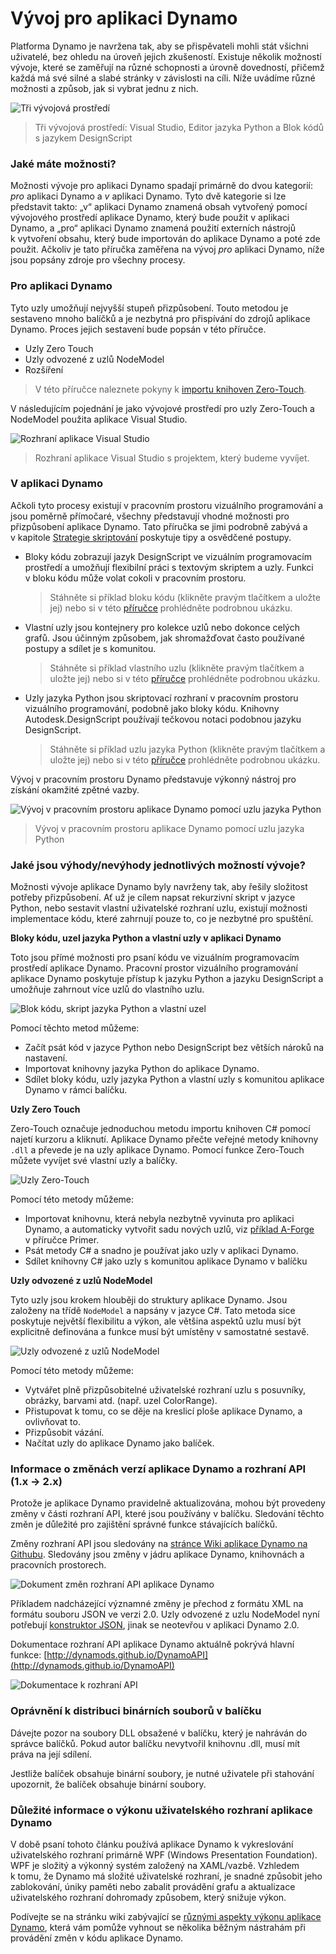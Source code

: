# Vývoj pro aplikaci Dynamo

Platforma Dynamo je navržena tak, aby se přispěvateli mohli stát všichni uživatelé, bez ohledu na úroveň jejich zkušeností. Existuje několik možností vývoje, které se zaměřují na různé schopnosti a úrovně dovedností, přičemž každá má své silné a slabé stránky v závislosti na cíli. Níže uvádíme různé možnosti a způsob, jak si vybrat jednu z nich.

![Tři vývojová prostředí](images/developing-for-dynamo.png)

> Tři vývojová prostředí: Visual Studio, Editor jazyka Python a Blok kódů s jazykem DesignScript

### Jaké máte možnosti? <a href="#what-are-my-options" id="what-are-my-options"></a>

Možnosti vývoje pro aplikaci Dynamo spadají primárně do dvou kategorií: _pro_ aplikaci Dynamo a _v_ aplikaci Dynamo. Tyto dvě kategorie si lze představit takto: „v“ aplikaci Dynamo znamená obsah vytvořený pomocí vývojového prostředí aplikace Dynamo, který bude použit v aplikaci Dynamo, a „pro“ aplikaci Dynamo znamená použití externích nástrojů k vytvoření obsahu, který bude importován do aplikace Dynamo a poté zde použit. Ačkoliv je tato příručka zaměřena na vývoj _pro_ aplikaci Dynamo, níže jsou popsány zdroje pro všechny procesy.

### Pro aplikaci Dynamo <a href="#for-dynamo" id="for-dynamo"></a>

Tyto uzly umožňují nejvyšší stupeň přizpůsobení. Touto metodou je sestaveno mnoho balíčků a je nezbytná pro přispívání do zdrojů aplikace Dynamo. Proces jejich sestavení bude popsán v této příručce.

* Uzly Zero Touch
* Uzly odvozené z uzlů NodeModel
* Rozšíření

> V této příručce naleznete pokyny k [importu knihoven Zero-Touch](https://primer2.dynamobim.org/v/cs/6_custom_nodes_and_packages/6-2_packages/5-zero-touch).

V následujícím pojednání je jako vývojové prostředí pro uzly Zero-Touch a NodeModel použita aplikace Visual Studio.

![Rozhraní aplikace Visual Studio](images/vs-devenv.jpg)

> Rozhraní aplikace Visual Studio s projektem, který budeme vyvíjet.

### V aplikaci Dynamo <a href="#in-dynamo" id="in-dynamo"></a>

Ačkoli tyto procesy existují v pracovním prostoru vizuálního programování a jsou poměrně přímočaré, všechny představují vhodné možnosti pro přizpůsobení aplikace Dynamo. Tato příručka se jimi podrobně zabývá a v kapitole [Strategie skriptování](../../9\_best\_practices/2-scripting-strategies.md) poskytuje tipy a osvědčené postupy.

*   Bloky kódu zobrazují jazyk DesignScript ve vizuálním programovacím prostředí a umožňují flexibilní práci s textovým skriptem a uzly. Funkci v bloku kódu může volat cokoli v pracovním prostoru.

    > Stáhněte si příklad bloku kódu (klikněte pravým tlačítkem a uložte jej) nebo si v této [příručce](https://primer2.dynamobim.org/v/cs/8_coding_in_dynamo/8-1_code-blocks-and-design-script/1-what-is-a-code-block) prohlédněte podrobnou ukázku.
*   Vlastní uzly jsou kontejnery pro kolekce uzlů nebo dokonce celých grafů. Jsou účinným způsobem, jak shromažďovat často používané postupy a sdílet je s komunitou.

    > Stáhněte si příklad vlastního uzlu (klikněte pravým tlačítkem a uložte jej) nebo si v této [příručce](https://primer2.dynamobim.org/v/cs/6_custom_nodes_and_packages/6-1_custom-nodes/1-introduction) prohlédněte podrobnou ukázku.
*   Uzly jazyka Python jsou skriptovací rozhraní v pracovním prostoru vizuálního programování, podobně jako bloky kódu. Knihovny Autodesk.DesignScript používají tečkovou notaci podobnou jazyku DesignScript.

    > Stáhněte si příklad uzlu jazyka Python (klikněte pravým tlačítkem a uložte jej) nebo si v této [příručce](https://primer2.dynamobim.org/v/cs/8_coding_in_dynamo/8-3_python) prohlédněte podrobnou ukázku.

Vývoj v pracovním prostoru Dynamo představuje výkonný nástroj pro získání okamžité zpětné vazby.

![Vývoj v pracovním prostoru aplikace Dynamo pomocí uzlu jazyka Python](images/python-example.jpg)

> Vývoj v pracovním prostoru aplikace Dynamo pomocí uzlu jazyka Python

### Jaké jsou výhody/nevýhody jednotlivých možností vývoje? <a href="#what-are-the-advantagesdisadvantages-of-each" id="what-are-the-advantagesdisadvantages-of-each"></a>

Možnosti vývoje aplikace Dynamo byly navrženy tak, aby řešily složitost potřeby přizpůsobení. Ať už je cílem napsat rekurzivní skript v jazyce Python, nebo sestavit vlastní uživatelské rozhraní uzlu, existují možnosti implementace kódu, které zahrnují pouze to, co je nezbytné pro spuštění.

**Bloky kódu, uzel jazyka Python a vlastní uzly v aplikaci Dynamo**

Toto jsou přímé možnosti pro psaní kódu ve vizuálním programovacím prostředí aplikace Dynamo. Pracovní prostor vizuálního programování aplikace Dynamo poskytuje přístup k jazyku Python a jazyku DesignScript a umožňuje zahrnout více uzlů do vlastního uzlu.

![Blok kódu, skript jazyka Python a vlastní uzel](images/Development-Icons.png)

Pomocí těchto metod můžeme:

* Začít psát kód v jazyce Python nebo DesignScript bez větších nároků na nastavení.
* Importovat knihovny jazyka Python do aplikace Dynamo.
* Sdílet bloky kódu, uzly jazyka Python a vlastní uzly s komunitou aplikace Dynamo v rámci balíčku.

**Uzly Zero Touch**

Zero-Touch označuje jednoduchou metodu importu knihoven C# pomocí najetí kurzoru a kliknutí. Aplikace Dynamo přečte veřejné metody knihovny `.dll` a převede je na uzly aplikace Dynamo. Pomocí funkce Zero-Touch můžete vyvíjet své vlastní uzly a balíčky.

![Uzly Zero-Touch](images/ZTImport.png)

Pomocí této metody můžeme:

* Importovat knihovnu, která nebyla nezbytně vyvinuta pro aplikaci Dynamo, a automaticky vytvořit sadu nových uzlů, viz [příklad A-Forge](../../6\_custom\_nodes\_and\_packages/6-2\_packages/5-zero-touch.md#case-study-importing-aforge) v příručce Primer.
* Psát metody C# a snadno je používat jako uzly v aplikaci Dynamo.
* Sdílet knihovny C# jako uzly s komunitou aplikace Dynamo v balíčku

**Uzly odvozené z uzlů NodeModel**

Tyto uzly jsou krokem hlouběji do struktury aplikace Dynamo. Jsou založeny na třídě `NodeModel` a napsány v jazyce C#. Tato metoda sice poskytuje největší flexibilitu a výkon, ale většina aspektů uzlu musí být explicitně definována a funkce musí být umístěny v samostatné sestavě.

![Uzly odvozené z uzlů NodeModel](images/Development-Icons-NodeModel.png)

Pomocí této metody můžeme:

* Vytvářet plně přizpůsobitelné uživatelské rozhraní uzlu s posuvníky, obrázky, barvami atd. (např. uzel ColorRange).
* Přistupovat k tomu, co se děje na kreslicí ploše aplikace Dynamo, a ovlivňovat to.
* Přizpůsobit vázání.
* Načítat uzly do aplikace Dynamo jako balíček.

### Informace o změnách verzí aplikace Dynamo a rozhraní API (1.x → 2.x) <a href="#understanding-dynamo-versioning-and-api-changes-1x-2x" id="understanding-dynamo-versioning-and-api-changes-1x-2x"></a>

Protože je aplikace Dynamo pravidelně aktualizována, mohou být provedeny změny v části rozhraní API, které jsou používány v balíčku. Sledování těchto změn je důležité pro zajištění správné funkce stávajících balíčků.

Změny rozhraní API jsou sledovány na [stránce Wiki aplikace Dynamo na Githubu](https://github.com/DynamoDS/Dynamo/wiki/API-Changes). Sledovány jsou změny v jádru aplikace Dynamo, knihovnách a pracovních prostorech.

![Dokument změn rozhraní API aplikace Dynamo](images/api-changes.jpg)

Příkladem nadcházející významné změny je přechod z formátu XML na formátu souboru JSON ve verzi 2.0. Uzly odvozené z uzlu NodeModel nyní potřebují [konstruktor JSON](https://github.com/DynamoDS/Dynamo/wiki/Write-a-Json-Constructor-for-a-NodeModel-Node), jinak se neotevřou v aplikaci Dynamo 2.0.

Dokumentace rozhraní API aplikace Dynamo aktuálně pokrývá hlavní funkce: [http://dynamods.github.io/DynamoAPI](http://dynamods.github.io/DynamoAPI)

![Dokumentace k rozhraní API](images/api-docs.jpg)

### Oprávnění k distribuci binárních souborů v balíčku <a href="#permission-to-distribute-binaries-in-a-package" id="permission-to-distribute-binaries-in-a-package"></a>

Dávejte pozor na soubory DLL obsažené v balíčku, který je nahráván do správce balíčků. Pokud autor balíčku nevytvořil knihovnu .dll, musí mít práva na její sdílení.

Jestliže balíček obsahuje binární soubory, je nutné uživatele při stahování upozornit, že balíček obsahuje binární soubory.

### Důležité informace o výkonu uživatelského rozhraní aplikace Dynamo
V době psaní tohoto článku používá aplikace Dynamo k vykreslování uživatelského rozhraní primárně WPF (Windows Presentation Foundation). WPF je složitý a výkonný systém založený na XAML/vazbě. Vzhledem k tomu, že Dynamo má složité uživatelské rozhraní, je snadné způsobit jeho zablokování, úniky paměti nebo zabalit provádění grafu a aktualizace uživatelského rozhraní dohromady způsobem, který snižuje výkon.

Podívejte se na stránku wiki zabývající se [různými aspekty výkonu aplikace Dynamo](https://github.com/DynamoDS/Dynamo/wiki/Dynamo-UI-Performance), která vám pomůže vyhnout se několika běžným nástrahám při provádění změn v kódu aplikace Dynamo.